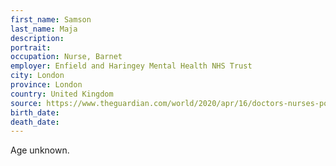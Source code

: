 ```yaml
---
first_name: Samson
last_name: Maja
description: 
portrait: 
occupation: Nurse, Barnet
employer: Enfield and Haringey Mental Health NHS Trust
city: London
province: London
country: United Kingdom
source: https://www.theguardian.com/world/2020/apr/16/doctors-nurses-porters-volunteers-the-uk-health-workers-who-have-died-from-covid-19
birth_date: 
death_date: 
---
```


Age unknown.
